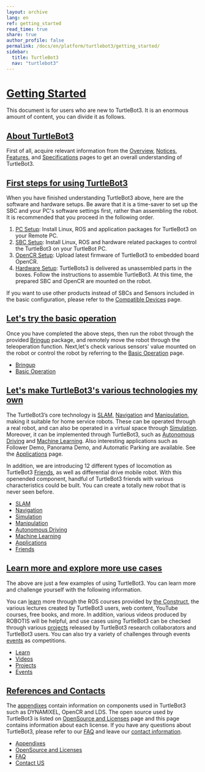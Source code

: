 ```yaml
---
layout: archive
lang: en
ref: getting_started
read_time: true
share: true
author_profile: false
permalink: /docs/en/platform/turtlebot3/getting_started/
sidebar:
  title: TurtleBot3
  nav: "turtlebot3"
---
```


<div style="counter-reset: h1 19"></div>

# [Getting Started](#getting-started)
This document is for users who are new to TurtleBot3. It is an enormous amount of content, you can divide it as follows.

## [About TurtleBot3](#about-turtlebot3)
First of all, acquire relevant information from the [Overview][Overview], [Notices][Notices], [Features][Features], and [Specifications][Specifications] pages to get an overall understanding of TurtleBot3.

## [First steps for using TurtleBot3](#first-steps-for-using-turtlebot3)
When you have finished understanding TurtleBot3 above, here are the software and hardware setups. Be aware that it is a time-saver to set up the SBC and your PC's software settings first, rather than assembling the robot. It is recommended that you proceed in the following order.

1. [PC Setup][PC Setup]: Install Linux, ROS and application packages for TurtleBot3 on your Remote PC.
2. [SBC Setup][SBC Setup]: Install Linux, ROS and hardware related packages to control the TurtleBot3 on your TurtleBot PC.
3. [OpenCR Setup][OpenCR Setup]: Upload latest firmware of TurtleBot3 to embedded board OpenCR.
4. [Hardware Setup][Hardware Setup]: TurtleBots3 is delivered as unassembled parts in the boxes. Follow the instructions to assemble TurtleBot3. At this time, the prepared SBC and OpenCR are mounted on the robot.

If you want to use other products instead of SBCs and Sensors included in the basic configuration, please refer to the [Compatible Devices][Compatible Devices] page. 

## [Let's try the basic operation](#lets-try-the-basic-operation)
Once you have completed the above steps, then run the robot through the provided [Bringup][Bringup] package, and remotely move the robot through the teleoperation function. Next,let's check various sensors' value mounted on the robot or control the robot by referring to the [Basic Operation][Basic Operation] page.

- [Bringup][Bringup]
- [Basic Operation][Basic Operation]

## [Let's make TurtleBot3's various technologies my own](#lets-make-turtlebot3s-various-technologies-my-own)
The TurtleBot3’s core technology is [SLAM][SLAM], [Navigation][Navigation] and [Manipulation][Manipulation], making it suitable for home service robots. These can be operated through a real robot, and can also be operated in a virtual space through [Simulation][Simulation]. Moreover, it can be implemented through TurtleBot3, such as [Autonomous Driving][Autonomous Driving] and [Machine Learning][Machine Learning]. Also interesting applications such as Follower Demo, Panorama Demo, and Automatic Parking are available. See the [Applications][Applications] page.

In addition, we are introducing 12 different types of locomotion as TurtleBot3 [Friends][Friends], as well as differential drive mobile robot. With this openended component, handful of TurtleBot3 friends with various characteristics could be built. You can create a totally new robot that is never seen before.

- [SLAM][SLAM]
- [Navigation][Navigation]
- [Simulation][Simulation]
- [Manipulation][Manipulation]
- [Autonomous Driving][Autonomous Driving]
- [Machine Learning][Machine Learning]
- [Applications][Applications]
- [Friends][Friends]

## [Learn more and explore more use cases](#learn-more-and-explore-more-use-cases)
The above are just a few examples of using TurtleBot3. You can learn more and challenge yourself with the following information.

You can [learn][Learn] more through the ROS courses provided by [the Construct](http://www.theconstructsim.com/), the various lectures created by TurtleBot3 users, web content, YouTube courses, free books, and more. In addition, various videos produced by ROBOTIS will be helpful, and use cases using TurtleBot3 can be checked through various [projects][Projects] released by TurtleBot3 research collaborators and TurtleBot3 users. You can also try a variety of challenges through events [events][Events] as competitions.

- [Learn][Learn]
- [Videos][Videos]
- [Projects][Projects]
- [Events][Events]

## [References and Contacts](#references-and-contacts)
The [appendixes][Appendixes] contain information on components used in TurtleBot3 such as DYNAMIXEL, OpenCR and LDS. The open source used by TurtleBot3 is listed on [OpenSource and Licenses][OpenSource and Licenses] page and this page contains information about each license. If you have any questions about TurtleBot3, please refer to our [FAQ][FAQ] and leave our [contact information][Contact US].

- [Appendixes][Appendixes]
- [OpenSource and Licenses][OpenSource and Licenses]
- [FAQ][FAQ]
- [Contact US][Contact US]

[Overview]: /docs/en/platform/turtlebot3/overview/
[Notices]: /docs/en/platform/turtlebot3/notices/
[Features]: /docs/en/platform/turtlebot3/features/
[Specifications]: /docs/en/platform/turtlebot3/specifications/

[Getting Started]: /docs/en/platform/turtlebot3/getting_started/
[Setup]: /docs/en/platform/turtlebot3/setup/
[PC Setup]: /docs/en/platform/turtlebot3/pc_setup/
[SBC Setup]: /docs/en/platform/turtlebot3/sbc_setup/
[OpenCR Setup]: /docs/en/platform/turtlebot3/opencr_setup/
[Hardware Setup]: /docs/en/platform/turtlebot3/hardware_setup/
[Compatible Devices]: /docs/en/platform/turtlebot3/compatible_devices/

[Bringup]: /docs/en/platform/turtlebot3/bringup/
[Basic Operation]: /docs/en/platform/turtlebot3/basic_operation/

[SLAM]: /docs/en/platform/turtlebot3/slam/
[Navigation]: /docs/en/platform/turtlebot3/navigation/
[Simulation]: /docs/en/platform/turtlebot3/simulation/
[Manipulation]: /docs/en/platform/turtlebot3/manipulation/
[Autonomous Driving]: /docs/en/platform/turtlebot3/autonomous_driving/
[Machine Learning]: /docs/en/platform/turtlebot3/machine_learning/
[Applications]: /docs/en/platform/turtlebot3/applications/
[Friends]: /docs/en/platform/turtlebot3/friends/

[Learn]: /docs/en/platform/turtlebot3/learn/
[Videos]: /docs/en/platform/turtlebot3/videos/
[Projects]: /docs/en/platform/turtlebot3/projects/
[Events]: /docs/en/platform/turtlebot3/events/

[Appendixes]: /docs/en/platform/turtlebot3/appendixes/
[OpenSource and Licenses]: /docs/en/platform/turtlebot3/opensource/
[FAQ]: /docs/en/platform/turtlebot3/faq/
[Contact US]: /docs/en/platform/turtlebot3/contact_us/
